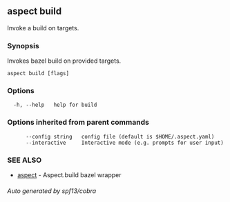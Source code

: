## aspect build

Invoke a build on targets.

### Synopsis

Invokes bazel build on provided targets.

```
aspect build [flags]
```

### Options

```
  -h, --help   help for build
```

### Options inherited from parent commands

```
      --config string   config file (default is $HOME/.aspect.yaml)
      --interactive     Interactive mode (e.g. prompts for user input)
```

### SEE ALSO

* [aspect](aspect.md)	 - Aspect.build bazel wrapper

###### Auto generated by spf13/cobra
